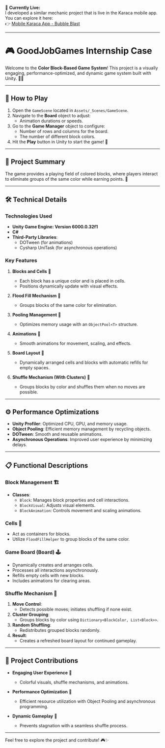 📌 **Currently Live:**  
I developed a similar mechanic project that is live in the Karaca mobile app. You can explore it here:  
👉 [Mobile Karaca App - Bubble Blast](https://omerozerf.notion.site/Mobile-Karaca-App-Bubble-Blast-162443d669db81fcbf7cd233dd9de7b7)

---

# 🎮 GoodJobGames Internship Case

Welcome to the **Color Block-Based Game System**! This project is a visually engaging, performance-optimized, and dynamic game system built with Unity. 🧱✨

---

## 🌟 **How to Play**

1. Open the `GameScene` located in `Assets/_Scenes/GameScene`.  
2. Navigate to the **Board** object to adjust:  
   - Animation durations or speeds.  
3. Go to the **Game Manager** object to configure:  
   - Number of rows and columns for the board.  
   - The number of different block colors.  
4. Hit the **Play** button in Unity to start the game! 🚀

---

## 🌈 **Project Summary**

The game provides a playing field of colored blocks, where players interact to eliminate groups of the same color while earning points. 🎯

---

## 🛠️ **Technical Details**

### **Technologies Used**
- **Unity Game Engine: Version 6000.0.32f1**
- **C#**
- **Third-Party Libraries**:
  - DOTween (for animations)
  - Cysharp UniTask (for asynchronous operations)

### **Key Features**
1. **Blocks and Cells** 🧱  
   - Each block has a unique color and is placed in cells.  
   - Positions dynamically update with visual effects.
   
2. **Flood Fill Mechanism** 🌊  
   - Groups blocks of the same color for elimination.  

3. **Pooling Management** 🔄  
   - Optimizes memory usage with an `ObjectPool<T>` structure.  

4. **Animations** 🎥  
   - Smooth animations for movement, scaling, and effects.  

5. **Board Layout** 🎲  
   - Dynamically arranged cells and blocks with automatic refills for empty spaces.  

6. **Shuffle Mechanism (With Clusters)** 🔀  
   - Groups blocks by color and shuffles them when no moves are possible.

---

## ⚙️ **Performance Optimizations**

- **Unity Profiler**: Optimized CPU, GPU, and memory usage.  
- **Object Pooling**: Efficient memory management by recycling objects.  
- **DOTween**: Smooth and reusable animations.  
- **Asynchronous Operations**: Improved user experience by minimizing delays.

---

## 📋 **Functional Descriptions**

### **Block Management** 🏗️
- **Classes**:  
  - `Block`: Manages block properties and cell interactions.  
  - `BlockVisual`: Adjusts visual elements.  
  - `BlockAnimation`: Controls movement and scaling animations.  

### **Cells** 🧩
- Act as containers for blocks.  
- Utilize `FloodFillHelper` to group blocks of the same color.

### **Game Board (Board)** 🕹️
- Dynamically creates and arranges cells.  
- Processes all interactions asynchronously.  
- Refills empty cells with new blocks.  
- Includes animations for clearing areas.

### **Shuffle Mechanism** 🔄
1. **Move Control**:
   - Detects possible moves; initiates shuffling if none exist.  
2. **Cluster Grouping**:
   - Groups blocks by color using `Dictionary<BlockColor, List<Block>>`.  
3. **Random Shuffling**:
   - Redistributes grouped blocks randomly.  
4. **Result**:
   - Creates a refreshed board layout for continued gameplay.  

---

## 🎉 **Project Contributions**

- **Engaging User Experience** 🌟  
  - Colorful visuals, shuffle mechanisms, and animations.  

- **Performance Optimization** 🚀  
  - Efficient resource utilization with Object Pooling and asynchronous programming.

- **Dynamic Gameplay** 💫  
  - Prevents stagnation with a seamless shuffle process.

---

Feel free to explore the project and contribute! 🎮✨
